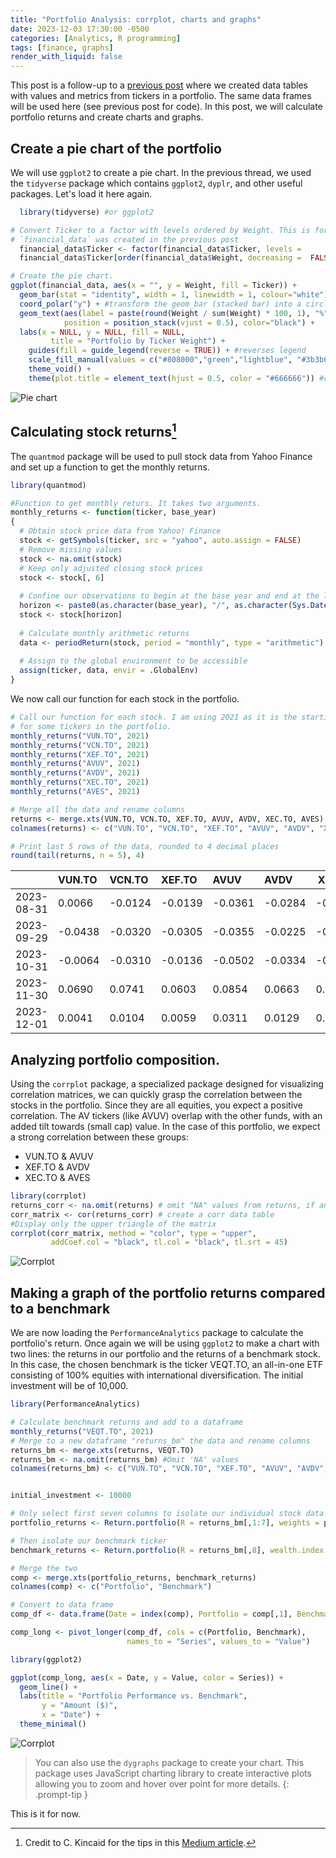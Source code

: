```yaml
---
title: "Portfolio Analysis: corrplot, charts and graphs"
date: 2023-12-03 17:30:00 -0500
categories: [Analytics, R programming]
tags: [finance, graphs]
render_with_liquid: false
---
```


This post is a follow-up to a [previous post](https://cavalettocake.github.io/posts/Portfolio-graph/) where we created data tables with values and metrics from tickers in a portfolio. The same data frames will be used here (see previous post for code). In this post, we will calculate portfolio returns and create charts and graphs.

## Create a pie chart of the portfolio

We will use `ggplot2` to create a pie chart. In the previous thread, we used the `tidyverse` package which contains `ggplot2`, `dyplr`, and other useful packages. Let's load it here again.

```r 
  library(tidyverse) #or ggplot2

# Convert Ticker to a factor with levels ordered by Weight. This is for the ordering of the slices in the chart.
# `financial_data` was created in the previous post
  financial_data$Ticker <- factor(financial_data$Ticker, levels = 
  financial_data$Ticker[order(financial_data$Weight, decreasing =  FALSE)])

# Create the pie chart.
ggplot(financial_data, aes(x = "", y = Weight, fill = Ticker)) +
  geom_bar(stat = "identity", width = 1, linewidth = 1, colour="white") +
  coord_polar("y") + #transform the geom_bar (stacked bar) into a circle (pie)
  geom_text(aes(label = paste(round(Weight / sum(Weight) * 100, 1), "%")), # text labels
            position = position_stack(vjust = 0.5), color="black") +
  labs(x = NULL, y = NULL, fill = NULL, 
         title = "Portfolio by Ticker Weight") +
    guides(fill = guide_legend(reverse = TRUE)) + #reverses legend
    scale_fill_manual(values = c("#808000","green","lightblue", "#3b3b6d", "cyan", "maroon", "blue")) +
    theme_void() +
    theme(plot.title = element_text(hjust = 0.5, color = "#666666")) #color the chart
```

![Pie chart](/assets/img/20231203-pie%20chart-1.png)

## Calculating stock returns[^footnote]

The `quantmod` package will be used to pull stock data from Yahoo Finance and set up a function to get the monthly returns. 

```r 
library(quantmod)

#Function to get monthly returs. It takes two arguments.
monthly_returns <- function(ticker, base_year)
{
  # Obtain stock price data from Yahoo! Finance
  stock <- getSymbols(ticker, src = "yahoo", auto.assign = FALSE) 
  # Remove missing values
  stock <- na.omit(stock)
  # Keep only adjusted closing stock prices
  stock <- stock[, 6]
  
  # Confine our observations to begin at the base year and end at the last available trading day
  horizon <- paste0(as.character(base_year), "/", as.character(Sys.Date()))
  stock <- stock[horizon]
  
  # Calculate monthly arithmetic returns
  data <- periodReturn(stock, period = "monthly", type = "arithmetic")
  
  # Assign to the global environment to be accessible
  assign(ticker, data, envir = .GlobalEnv)
}
```

We now call our function for each stock in the portfolio.

```r 
# Call our function for each stock. I am using 2021 as it is the starting year
# for some tickers in the portfolio.
monthly_returns("VUN.TO", 2021)
monthly_returns("VCN.TO", 2021)
monthly_returns("XEF.TO", 2021)
monthly_returns("AVUV", 2021)
monthly_returns("AVDV", 2021)
monthly_returns("XEC.TO", 2021)
monthly_returns("AVES", 2021)

# Merge all the data and rename columns
returns <- merge.xts(VUN.TO, VCN.TO, XEF.TO, AVUV, AVDV, XEC.TO, AVES)
colnames(returns) <- c("VUN.TO", "VCN.TO", "XEF.TO", "AVUV", "AVDV", "XEC.TO", "AVES")

# Print last 5 rows of the data, rounded to 4 decimal places
round(tail(returns, n = 5), 4)
```

|          |VUN.TO | VCN.TO| XEF.TO | AVUV | AVDV  | XEC.TO| AVES  |
|:---------|:------|:------|:------|:------|:------|-------|------:|
|2023-08-31| 0.0066|-0.0124|-0.0139|-0.0361|-0.0284|-0.0370|-0.0538|
|2023-09-29|-0.0438|-0.0320|-0.0305|-0.0355|-0.0225|-0.0239|-0.0125|
|2023-10-31|-0.0064|-0.0310|-0.0136|-0.0502|-0.0334|-0.0165|-0.0394|
|2023-11-30| 0.0690| 0.0741| 0.0603| 0.0854| 0.0663| 0.0572| 0.0836|
|2023-12-01| 0.0041| 0.0104| 0.0059| 0.0311| 0.0129| 0.0000| 0.0083|

## Analyzing portfolio composition. 

Using the `corrplot` package, a specialized package designed for visualizing correlation matrices, we can quickly grasp the correlation between the stocks in the portfolio. Since they are all equities, you expect a positive correlation. The AV tickers (like AVUV) overlap with the other funds, with an added tilt towards (small cap) value. In the case of this portfolio, we expect a strong correlation between these groups:

- VUN.TO & AVUV
- XEF.TO & AVDV
- XEC.TO & AVES

```r
library(corrplot)
returns_corr <- na.omit(returns) # omit "NA" values from returns, if any
corr_matrix <- cor(returns_corr) # create a corr data table
#Display only the upper triangle of the matrix
corrplot(corr_matrix, method = "color", type = "upper",
         addCoef.col = "black", tl.col = "black", tl.srt = 45)
```
![Corrplot](/assets/img/20231203-corrplot.png)

## Making a graph of the portfolio returns compared to a benchmark

We are now loading the `PerformanceAnalytics` package to calculate the portfolio's return. Once again we will be using `ggplot2` to make a chart with two lines: the returns in our portfolio and the returns of a benchmark stock. In this case, the chosen benchmark is the ticker VEQT.TO, an all-in-one ETF consisting of 100% equities with international diversification. The initial investment will be of 10,000.

```r
library(PerformanceAnalytics)

# Calculate benchmark returns and add to a dataframe
monthly_returns("VEQT.TO", 2021)
# Merge to a new dataframe "returns_bm" the data and rename columns
returns_bm <- merge.xts(returns, VEQT.TO)
returns_bm <- na.omit(returns_bm) #Omit 'NA' values
colnames(returns_bm) <- c("VUN.TO", "VCN.TO", "XEF.TO", "AVUV", "AVDV", "XEC.TO", "AVES", "VEQT.TO") # Rename columns


initial_investment <- 10000

# Only select first seven columns to isolate our individual stock data
portfolio_returns <- Return.portfolio(R = returns_bm[,1:7], weights = portfolio_weights, wealth.index = TRUE) * initial_investment

# Then isolate our benchmark ticker
benchmark_returns <- Return.portfolio(R = returns_bm[,8], wealth.index = TRUE) * initial_investment

# Merge the two
comp <- merge.xts(portfolio_returns, benchmark_returns)
colnames(comp) <- c("Portfolio", "Benchmark")

# Convert to data frame
comp_df <- data.frame(Date = index(comp), Portfolio = comp[,1], Benchmark = comp[,2])

comp_long <- pivot_longer(comp_df, cols = c(Portfolio, Benchmark), 
                          names_to = "Series", values_to = "Value")

library(ggplot2)

ggplot(comp_long, aes(x = Date, y = Value, color = Series)) +
  geom_line() +
  labs(title = "Portfolio Performance vs. Benchmark",
       y = "Amount ($)",
       x = "Date") +
  theme_minimal()

```
![Corrplot](/assets/img/20231203-returns-chart.png)

> You can also use the `dygraphs` package to create your chart. This package uses JavaScript charting library to create interactive plots allowing you to zoom and hover over point for more details.
{: .prompt-tip }

This is it for now.

[^footnote]: Credit to C. Kincaid for the tips in this [Medium article](https://towardsdatascience.com/building-and-testing-stock-portfolios-in-r-d1b7b6f59ac4).
